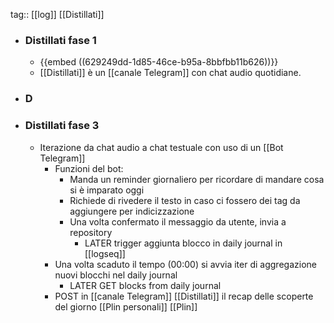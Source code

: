 tag:: [[log]] [[Distillati]]

- ### Distillati fase 1
	- {{embed ((629249dd-1d85-46ce-b95a-8bbfbb11b626))}}
	- [[Distillati]] è un [[canale Telegram]] con chat audio quotidiane.
- ### D
- ### Distillati fase 3
	- Iterazione da chat audio a chat testuale con uso di un [[Bot Telegram]]
		- Funzioni del bot:
			- Manda un reminder giornaliero per ricordare di mandare cosa si è imparato oggi
			- Richiede di rivedere il testo in caso ci fossero dei tag da aggiungere per indicizzazione
			- Una volta confermato il messaggio da utente, invia a repository
				- LATER trigger aggiunta blocco in daily journal in [[logseq]]
		- Una volta scaduto il tempo (00:00) si avvia iter di aggregazione nuovi blocchi nel daily journal
			- LATER GET blocks from daily journal
		- POST in [[canale Telegram]] [[Distillati]] il recap delle scoperte del giorno [[Plin personali]] [[Plin]]